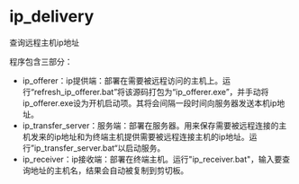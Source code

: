 # ip_delivery
查询远程主机ip地址

程序包含三部分：
- ip_offerer：ip提供端：部署在需要被远程访问的主机上。运行“refresh_ip_offerer.bat”将该源码打包为“ip_offerer.exe”，并手动将ip_offerer.exe设为开机启动项。其将会间隔一段时间向服务器发送本机ip地址。
- ip_transfer_server：服务端：部署在服务器。用来保存需要被远程连接的主机发来的ip地址和为终端主机提供需要被远程连接主机的ip地址。运行”ip_transfer_server.bat“以启动服务。
- ip_receiver：ip接收端：部署在终端主机。运行"ip_receiver.bat"，输入要查询地址的主机名，结果会自动被复制到剪切板。

